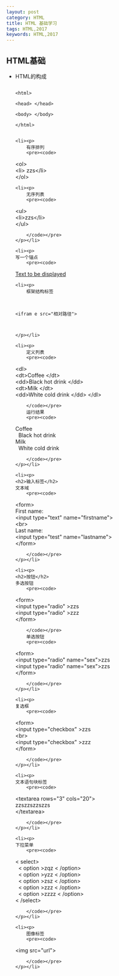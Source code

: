 ```yaml
---
layout: post
category: HTML
title: HTML 基础学习 
tags: HTML,2017
keywords: HTML,2017
---
```

<h2>HTML基础</h2>
<ul>
	<li><p>
	HTML的构成
		<pre><code>
&lt;html&gt;		   <br/>
&lt;head&gt; &lt;/head> <br/> 
&lt;body&gt; &lt;/body> <br/>
&lt;/html>
		</code></pre>
	</p></li>

	<li><p>
		有序排列
		<pre><code>
&lt;ol> <br/>
&lt;li> zzs&lt;/li><br/>
&lt;/ol> <br/>
		</code> </pre>
	</p></li>

	<li><p>
		无序列表
		<pre><code>

&lt;ul> <br/>
&lt;li>zzs&lt;/li> <br/>
&lt;/ul> <br/>

		</code></pre>
	</p></li>

	<li><p>
	写一个锚点
		<pre><code>
<a href="网站地址">Text to be displayed</a>
		</code></pre>
	</p></li>

	<li><p>
		框架结构标签
<pre><code>

&lt;ifram e src="相对路径"> <br/>

</code></pre>
	</p></li>

	<li><p>
		定义列表
		<pre><code>

&lt;dl> <br/>
&lt;dt>Coffee &lt;/dt> <br/>
&lt;dd>Black hot drink &lt;/dd> <br/>
&lt;dt>Milk &lt;/dt> <br/>
&lt;dd>White cold drink &lt;/dd>
&lt;/dl>

		</code></pre>
		运行结果
		<pre><code>

Coffee<br/>
&nbsp;&nbsp;Black hot drink<br/>
Milk<br/>
&nbsp;&nbsp;White cold drink

		</code></pre>
	</p></li>

	<li><p>
	<h2>输入标签</h2>
	文本域
		<pre><code>

&lt;form> <br/>
First name: <br/>
&lt;input type="text" name="firstname"> <br/>
&lt;br> <br/>
Last name: <br/>
&lt;input type="test" name="lastname"> <br/>
&lt;/form>

		</code></pre>
	</p></li>

	<li><p>
	<h2>按钮</h2>
	多选按钮
		<pre><code>

&lt;form> <br/>
&lt;input type="radio" >zzs <br/>
&lt;input type="radio" >zzz <br/>
&lt;/form>

		</code></pre>
		单选按钮
		<pre><code>

&lt;form> <br/>
&lt;input type="radio" name="sex">zzs <br/>
&lt;input type="radio" name="sex">zzs <br/>
&lt;/form>

		</code></pre>
	</p></li>

	<li><p>
	复选框
		<pre><code>

&lt;form> <br/>
&lt;input type="checkbox" >zzs <br/>
&lt;br> <br/>
&lt;input type="checkbox" >zzz <br/>
&lt;/form>

		</code></pre>
	</p></li>

	<li><p>
	文本语句块标签
		<pre><code>
&lt;textarea rows="3" cols="20"> <br/>
zzszzszzszzs <br/>
&lt;/textarea>

		</code></pre>
	</p></li>

	<li><p>
	下拉菜单
		<pre><code>
&lt; select><br/>
  &nbsp; &lt; option >zqz &lt; /option><br/>
  &nbsp; &lt; option >yzz &lt; /option><br/>
  &nbsp; &lt; option >zsz &lt; /option><br/>
  &nbsp; &lt; option >zzz &lt; /option><br/>
  &nbsp; &lt; option >zzzz &lt; /option><br/>
&lt; /select>

		</code></pre>
	</p></li>

	<li><p>
		图像标签
		<pre><code>

 &lt;img src="url">

		</code></pre>
	</p></li>

</ul>

